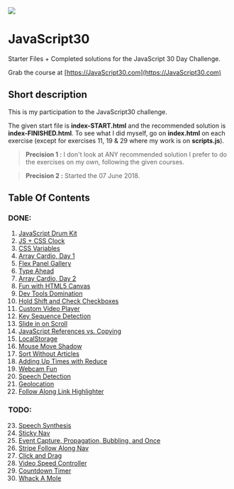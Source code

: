 ![](https://javascript30.com/images/JS3-social-share.png)

# JavaScript30

Starter Files + Completed solutions for the JavaScript 30 Day Challenge.

Grab the course at [https://JavaScript30.com](https://JavaScript30.com)

## Short description

This is my participation to the JavaScript30 challenge.

The given start file is **index-START.html** and the recommended solution is **index-FINISHED.html**.
To see what I did myself, go on **index.html** on each exercise (except for exercises 11, 19 & 29 where my work is on **scripts.js**).

> **Precision 1 :** I don't look at ANY recommended solution I prefer to do the exercises on my own, following the given courses.

> **Precision 2 :** Started the 07 June 2018.

## Table Of Contents

### DONE:

1.  [JavaScript Drum Kit](/01%20-%20JavaScript%20Drum%20Kit)
2.  [JS + CSS Clock](/02%20-%20JS%20%2B%20CSS%20Clock)
3.  [CSS Variables](/03%20-%20CSS%20Variables)
4.  [Array Cardio, Day 1](/04%20-%20Array%20Cardio%20Day%201/)
5.  [Flex Panel Gallery](/05%20-%20Flex%20Panel%20Gallery/)
6.  [Type Ahead](/06%20-%20Type%20Ahead/)
7.  [Array Cardio, Day 2](/07%20-%20Array%20Cardio%20Day%202/)
8.  [Fun with HTML5 Canvas](/08%20-%20Fun%20with%20HTML5%20Canvas/)
9.  [Dev Tools Domination](/09%20-%20DevTools%20Domination/)
10. [Hold Shift and Check Checkboxes](/10%20-%20Hold%20Shift%20and%20Check%20Checkboxes/)
11. [Custom Video Player](/11%20-%20Custom%20Video%20Player/)
12. [Key Sequence Detection](/12%20-%20Key%20Sequence%20Detection/)
13. [Slide in on Scroll](/13%20-%20Slide%20in%20on%20Scroll/)
14. [JavaScript References vs. Copying](/14%20-%20JavaScript%20References%20VS%20Copying)
15. [LocalStorage](/15%20-%20LocalStorage/)
16. [Mouse Move Shadow](/16%20-%20Mouse%20Move%20Shadow/)
17. [Sort Without Articles](/17%20-%20Sort%20Without%20Articles/)
18. [Adding Up Times with Reduce](/18%20-%20Adding%20Up%20Times%20with%20Reduce/)
19. [Webcam Fun](/19%20-%20Webcam%20Fun/)
20. [Speech Detection](/20%20-%20Speech%20Detection/)
21. [Geolocation](/21%20-%20Geolocation/)
22. [Follow Along Link Highlighter](/22%20-%20Follow%20Along%20Link%20Highlighter/)

### TODO:

23. [Speech Synthesis](/23%20-%20Speech%20Synthesis/)
24. [Sticky Nav](/24%20-%20Sticky%20Nav/)
25. [Event Capture, Propagation, Bubbling, and Once](/25%20-%20Event%20Capture,%20Propagation,%20Bubbling%20and%20Once/)
26. [Stripe Follow Along Nav](/26%20-%20Stripe%20Follow%20Along%20Nav/)
27. [Click and Drag](/27%20-%20Click%20and%20Drag/)
28. [Video Speed Controller](/28%20-%20Video%20Speed%20Controller/)
29. [Countdown Timer](/29%20-%20Countdown%20Timer/)
30. [Whack A Mole](/30%20-%20Whack%20A%20Mole/)
